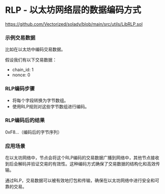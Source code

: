 # RLP - 以太坊网络层的数据编码方式

https://github.com/Vectorized/solady/blob/main/src/utils/LibRLP.sol

### 示例交易数据

比如在以太坊中编码交易数据。

假设我们有以下交易数据：

- chain_id: 1
- nonce: 0

### RLP编码步骤

- 将每个字段转换为字节数组。
- 使用RLP规则对这些字节数组进行编码。


### RLP编码后的结果

0xF8...（编码后的字节序列）  

### 应用场景

在以太坊网络中，节点会将这个RLP编码的交易数据广播到网络中，其他节点接收到后会解码并验证交易的有效性。这种编码方式确保了交易数据的结构化和高效传输。

通过RLP，交易数据可以被有效地打包和传输，确保在以太坊网络中进行安全和可靠的交易。

